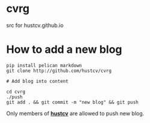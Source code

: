 # cvrg
src for hustcv.github.io

# How to add a new blog
```
pip install pelican markdown
git clone http://github.com/hustcv/cvrg

# Add blog into content

cd cvrg
./push
git add . && git commit -m "new blog" && git push
```

Only members of [**hustcv**](https://github.com/hustcv) are allowed to push new blog.
